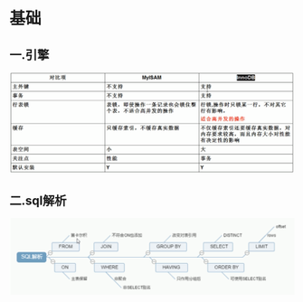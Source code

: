 # 基础

## 一.引擎

![image-20200306181620873](image-20200306181620873.png)

## 二.sql解析

![image-20200306183113030](image-20200306183113030.png)

